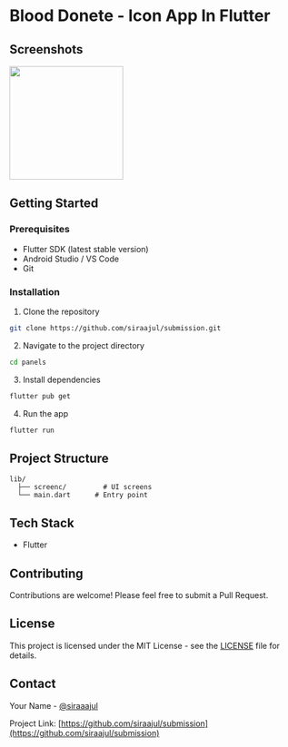 # Blood Donete -  Icon App In Flutter


## Screenshots
<img src = "screenshot/screen01.png" width ="200" />


## Getting Started

### Prerequisites

- Flutter SDK (latest stable version)
- Android Studio / VS Code
- Git

### Installation

1. Clone the repository
```bash
git clone https://github.com/siraajul/submission.git
```

2. Navigate to the project directory
```bash
cd panels
```

3. Install dependencies
```bash
flutter pub get
```

4. Run the app
```bash
flutter run
```

## Project Structure

```
lib/
  ├── screenc/         # UI screens
  └── main.dart      # Entry point
```

## Tech Stack
- Flutter

## Contributing

Contributions are welcome! Please feel free to submit a Pull Request.

## License

This project is licensed under the MIT License - see the [LICENSE](LICENSE) file for details.


## Contact

Your Name - [@siraaajul](https://twitter.com/siraaajul)

Project Link: [https://github.com/siraajul/submission](https://github.com/siraajul/submission)